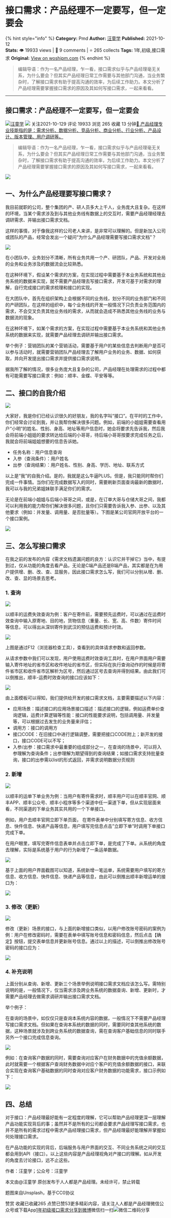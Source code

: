 # 接口需求：产品经理不一定要写，但一定要会
{% hint style="info" %}
**Category:** Pmd
**Author:** [汪童学](https://www.woshipm.com/u/209872)
**Published:** 2021-10-12  
**Stats:** 👁️ 19933 views | 💬 9 comments | ⭐ 265 collects
**Tags:** 1年,初级,接口需求
**Original:** [View on woshipm.com](https://www.woshipm.com/pmd/5169300.html)
{% endhint %}
> 编辑导语：作为一名产品经理，乍一看，接口需求似乎与产品经理毫无关系，为什么要会？但其实产品经理日常工作需要与其他部门沟通，当业务繁杂时，了解接口需求有助于提高沟通的效率，为后续工作助力。本文分析了产品经理需要掌握接口需求的原因及其如何写接口需求，一起来看看。

---

## 接口需求：产品经理不一定要写，但一定要会

[![](https://static.woshipm.com/APP_U_202010_20201015173950_4460.jpeg?imageView2/1/w/72/h/72/q/100)](https://www.woshipm.com/u/209872)[汪童学](https://www.woshipm.com/u/209872) ![](https://static.woshipm.com/tag/1121_1@2x.png) 关注2021-10-129 评论 19933 浏览 265 收藏 13 分钟[🔗 产品经理专业技能指的是：需求分析、数据分析、竞品分析、商业分析、行业分析、产品设计、版本管理、用户调研等。](https://ke.qidianla.com/courses/90pm)

> 编辑导语：作为一名产品经理，乍一看，接口需求似乎与产品经理毫无关系，为什么要会？但其实产品经理日常工作需要与其他部门沟通，当业务繁杂时，了解接口需求有助于提高沟通的效率，为后续工作助力。本文分析了产品经理需要掌握接口需求的原因及其如何写接口需求，一起来看看。

![](https://image.woshipm.com/wp-files/2021/10/lNMIlwYmOP2qTsBjjNA1.jpg)

## 一、为什么产品经理要写接口需求？

我目前就职的公司，整个集团的产、研人员多大上千人，业务庞大且复杂。在这样的环境，当某个需求涉及到与其他业务线有数据上的交互时，需要产品经理经理去调研需求、并输出接口需求文档。

这样的事情，对于像我这样的公司老人来讲，是非常可以理解的。但是新加入公司或团队的产品，经常会发出一个疑问“为什么产品经理需要写接口需求文档”？

![](https://image.woshipm.com/wp-files/2021/10/V2vBvd8vTPyzMbiYkYey.png)

在小团队中，业务划分不清晰，所有业务共用一个产、研团队，产品、开发对全局的业务和业务涉及的数据流会比较熟悉。

在这种环境下，假设某个需求的方案，在实现过程中需要基于本业务系统和其他业务系统的数据来实现，就不需要产品经理去写接口需求，开发可基于对需求的理解，自行完成接口的需求梳理和接口的实现。

在大团队中，首先在组织架构上会根据不同的业务线，划分不同的业务部门和不同的产研团队，在这样的组织中，每个业务线的开发一般情况下只负责业务范围内的需求，不会交叉负责其他业务线的需求，从而就会造成不熟悉其他业务线的业务与数据流的现象。

在这种环境下，如某个需求的方案，在实现过程中需要基于本业务系统和其他业务系统的数据来实现，就需要产品经理去调研并输出接口需求。

举个例子：营销团队的某个营销活动，需要基于用户的某些信息去判断用户是否可以参与活动时，就需要营销团队产品经理去了解用户业务的业务、数据、如何获取，并向开发提出接口需求并提供接口需求说明。

据我所了解的情况，很多业务庞大且复杂的公司，产品经理在处理需求的过程中都有可能需要写接口需求：例如：顺丰、金蝶、平安等等。

## 二、接口的自我介绍

![](https://image.woshipm.com/wp-files/2021/10/lp2xfSdiWHSdFVUlBYjl.png)

大家好，我是你们已经认识很久的好朋友，我的名字叫“接口”。在平时的工作中，你们经常会讨论到我，并让我帮你解决很多问题。例如，前端的小姐姐需要查看用户“小明”的姓名、性别、身高、地址等用户信息时，她会将要求先告诉我，然后我会将前端小姐姐的要求转达给后端的小哥哥，待后端小哥哥按要求完成任务之后，我就会将前端姐姐想要的信息告诉她。

*   任务名称：用户信息查询
*   入参（查询条件）：用户姓名
*   出参（查询结果）：用户姓名、性别、身高、学历、地址、联系方式

以上是“我”的自我介绍。是的，我就是这么牛逼PLUS。但是，我只能同时帮你们完成一件事情。当你们在完成数据写入的同时，需要刷新页面查询最新的数据时，我可以与我的兄弟姐妹联手满足你们的需求。

无论是在前端小姐姐与后端小哥哥之间，或是，在订单大哥与仓储大哥之间，我都可以利用我的能力帮你们解决很多问题，且你们只需要告诉我入参、出参、以及其他要求（例如：并发量、调用量、是否批量等）。下图是某公司官网开放平台的一个接口案例。

![](https://image.woshipm.com/wp-files/2021/10/1dcXzCyqR9mYVkrkIjlz.png)

## 三、怎么写接口需求

在我之前的发布的内容《需求文档遗漏问题的良方：认识它并干掉它》当中，有提到过，仅从功能的角度去看产品，无论是C端产品还是B端产品，其实都是在为用户提供增、删、改、查、显服务，因此接口需求怎么写，我们可以分别从增、删、改、查、显的场景去思考。

### 1\. 查询

![](https://image.woshipm.com/wp-files/2021/10/i9CHe4PV4saS6UvlUuBY.png)

以顺丰的运费失效查询为例：客户在寄件前，需要预先运费时，可以通过在运费时效查询中输入原寄地、目的地，货物信息（重量、长、宽、高、件数）寄件时间 等信息，可以得出从深圳寄件到武汉的预估运费和预计时效。

![](https://image.woshipm.com/wp-files/2021/10/GEByNi74edUB6f0QrBI3.png)

上图是通过F12（浏览器检查工具），查看到的具体请求参数和返回参数。

从请求参数中我们可以发现，用户使用运费时效查询工具时，在用户界面用户需要输入寄件地址的省市区和收件地址的省市区，但实际在执行查询动作的时候是将寄件省市区和收件省市区解析为区号，然后通过区号去查询并得到结果。由此我们可以倒推出，顺丰-运费时效查询的接口应该如下：

![](https://image.woshipm.com/wp-files/2021/10/GOxOmvQLR8MO1nflkMPn.png)

由上面模板可以得知，我们提供给开发的接口需求文档，主要需要描述以下内容：

*   应用场景：描述接口的应用场景接口描述：描述接口的逻辑，例如运费单价查询逻辑，运费计算逻辑等性能：接口的性能要求说明，包括调用量、并发量等，可以根据过去发生的业务量来评估；
*   调用方：接口的调用方
*   接口CODE：在旧接口中进行逻辑调整，需要把接口CODE附上；新开发的接口，接口CODE可以不写；
*   入参/出参：接口需求中最重要的组成部分之一，在查询的场景中，可以将入参理解为查询条件；出参理解为期望得到的查询结果；如接口需求支持批量查询，接口的出参需以list的形式返回，并需求说明数据分页规则

### 2\. 新增

![](https://image.woshipm.com/wp-files/2021/10/JGGPMVW9seIrfBXgzErz.png)

以顺丰的运单下单业务为例：当用户有寄件需求时，顺丰用户可以在顺丰官网、顺丰APP、顺丰公众号、顺丰小程序等多个渠道中任一渠道下单，但从实现层面来看，不同渠道的下单业务其实共用的一个下单接口。

例如，用户去顺丰官网立即下单页面， 在寄件表单中分别填写寄方信息、收方信息、快件信息、快递产品等信息，用户填写完信息点击”立即下单”时调用下单接口完成下单。

在用户眼里，填写完寄件信息表单并点击立即下单，是完成了下单。从系统的角度去理解，实际是系统基于用户的行为新增了一条运单数据。

![](https://image.woshipm.com/wp-files/2021/10/u8cRhkPB3gUtVvJr29vB.png)

基于上面的用户界面截图可以知道，系统新增一笔运单，系统需要用户填写的寄方信息、收方信息、快件信息、快递产品等信息，由此可以倒推出顺丰新增运单的接口为：

![](https://image.woshipm.com/wp-files/2021/10/fU5wqgMJ4nUzS11pLGS4.png)

### 3\. 修改（更新）

![](https://image.woshipm.com/wp-files/2021/10/hxzpjZNDfWR616blq2dA.png)

修改（更新）场景的接口，与上面的新增接口类似，以用户修改账号密码的案例为例：用户在修改密码时，需要在表单中填写账号信息和密码信息，然后点击【确定】按钮，提交表单信息并更新账号信息。通过以上的描述，可以倒推出修改账号密码的接口应为：

![](https://image.woshipm.com/wp-files/2021/10/RkbN3RL3IpteCw6gEYW9.png)

### 4\. 补充说明

上面分别从查询、新增、更新三个场景举例说明接口需求文档应该怎么写。需特别说明的是，一般情况下，仅当需求涉及跨业务系统的数据查询、新增、更新时，才需要产品经理去做需求调研并输出接口需求文档。

举个例子：

在查询的场景中，如仅仅只是查询本系统内容的数据，一般情况下不需要产品经理写接口需求文档。但如果在查询本系统的数据的同时，需要同时查其他系统的数据，这种场景就涉及到跨业务系统的数据查询，需在查询客户基础信息的同时联手另外一个接口完成信息查询。

![](https://image.woshipm.com/wp-files/2021/10/nVGluxOraUYu0PBlehB1.png)

例如：在查询客户数据的同时，需要查询对应客户在财务数据中的充值余额数据，此时就需要一个根据客户查询财务数据中对应个客户的充值余额数据的接口，来联合实现在查询客户基础数据的同时查询对应客户财务数据的功能需求，接口示例如下：

![](https://image.woshipm.com/wp-files/2021/10/SBt3V0pWWFM7gdiWa82q.png)

## 四、总结

对于接口：产品经理最好能有一定程度的理解，它可以帮助产品经理更深一层理解产品功能实现背后的事；虽然并不是所有的公司都会要求产品经理写接口需求，也并不是所有的需求过程中需求产品经理接口需求，但产品经理最好能理解并掌握如何处理接口需求。

在产品功能的实现的背后，后端服务与用户界面的交互、不同业务系统之间的交互都会用到API（接口）。以上这些内容是产品经理视角对产接口的理解。如从开发的角度去讨论接口，远不止这些。

作者：汪童学；公众号：汪童学

本文由@汪童学 原创发布于人人都是产品经理。未经许可，禁止转载

题图来自Unsplash，基于CC0协议

赞赏 收藏已收藏265 点赞已赞53更多精彩内容，请关注人人都是产品经理微信公众号或下载App[1年](https://www.woshipm.com/tag/1%e5%b9%b4)[初级](https://www.woshipm.com/tag/%e5%88%9d%e7%ba%a7)[接口需求](https://www.woshipm.com/tag/%e6%8e%a5%e5%8f%a3%e9%9c%80%e6%b1%82)[分享到微博](https://service.weibo.com/share/share.php?appkey=2775287854&title=接口需求：产品经理不一定要写，但一定要会&url=https://www.woshipm.com/pmd/5169300.html&pic=https://image.woshipm.com/wp-files/2021/10/lNMIlwYmOP2qTsBjjNA1.jpg)微信扫一扫![微信二维码](https://api.pwmqr.com/qrcode/create/?url=https://www.woshipm.com/pmd/5169300.html)分享